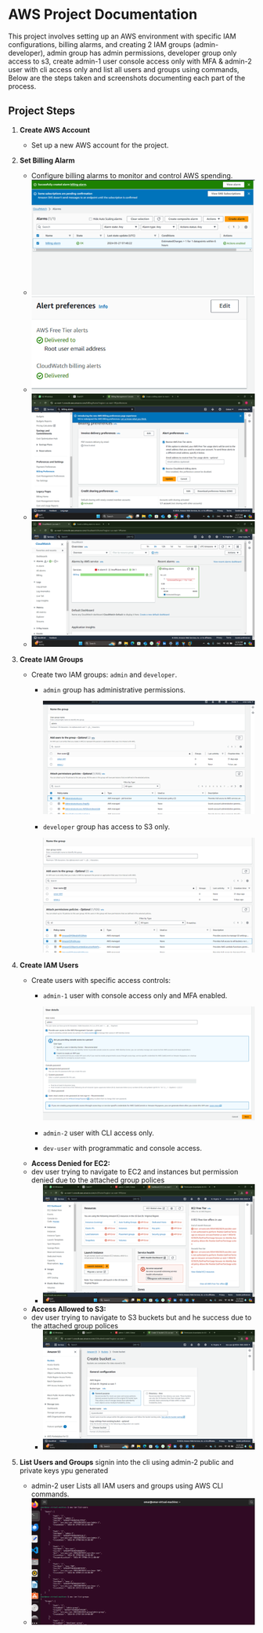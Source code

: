 
# AWS Project Documentation

This project involves setting up an AWS environment with specific IAM configurations, billing alarms, and creating 2 IAM groups (admin-developer), admin group has admin permissions, developer group only access to s3, create admin-1 user console access only with MFA & admin-2 user with cli access only and list all users and groups using commands,  Below are the steps taken and screenshots documenting each part of the process.

## Project Steps

1. **Create AWS Account**
   - Set up a new AWS account for the project.

2. **Set Billing Alarm**
   - Configure billing alarms to monitor and control AWS spending.
   - ![Billing Alarm](https://github.com/omaRouby/ivolve-ojt/blob/main/aws/lab-19/pictures/billing%20alarm.png)
   - ![Alert Preferences](https://github.com/omaRouby/ivolve-ojt/blob/main/aws/lab-19/pictures/alert%20prefrences.png)
   - ![CloudWatch Billing Alert](https://github.com/omaRouby/ivolve-ojt/blob/main/aws/lab-19/pictures/cloud%20watch%20billin%20alert.png)
   - ![CloudWatch Alarm](https://github.com/omaRouby/ivolve-ojt/blob/main/aws/lab-19/pictures/cloudwatch-alarm.png)

3. **Create IAM Groups**
   - Create two IAM groups: `admin` and `developer`.
     - `admin` group has administrative permissions.
    


     
       ![](https://github.com/omaRouby/ivolve-ojt/blob/main/aws/lab-19/pictures/create-admin-group%26attachpolicies.png)
     - `developer` group has access to S3 only.


   
       
       ![](https://github.com/omaRouby/ivolve-ojt/blob/main/aws/lab-19/pictures/dev-group%26attach-onlyS3.png)

5. **Create IAM Users**
   - Create users with specific access controls:
     - `admin-1` user with console access only and MFA enabled.
  

   
       ![](https://github.com/omaRouby/ivolve-ojt/blob/main/aws/lab-19/pictures/admin-2%26enable-console.png)
     - `admin-2` user with CLI access only.
     - `dev-user` with programmatic and console access.
   - **Access Denied for EC2:**
   - dev user trying to navigate to EC2 and instances but permission denied due to the attached group polices
     - ![Access Denied for EC2](https://github.com/omaRouby/ivolve-ojt/blob/main/aws/lab-19/pictures/acces%20denied%20for%20ec2.png)
   - **Access Allowed to S3:**
   - dev user trying to navigate to S3 buckets but and he success due to the attached group polices
     - ![Access Allowed to S3](https://github.com/omaRouby/ivolve-ojt/blob/main/aws/lab-19/pictures/access%20allowed%20to%20s3.png)

7. **List Users and Groups**
   signin into the cli using admin-2 public and private keys ypu generated
   - admin-2 user Lists all IAM users and groups using AWS CLI commands.
   - ![List Users and Groups from CLI](https://github.com/omaRouby/ivolve-ojt/blob/main/aws/lab-19/pictures/list%20users%20and%20groupps%20from%20cli.png)
